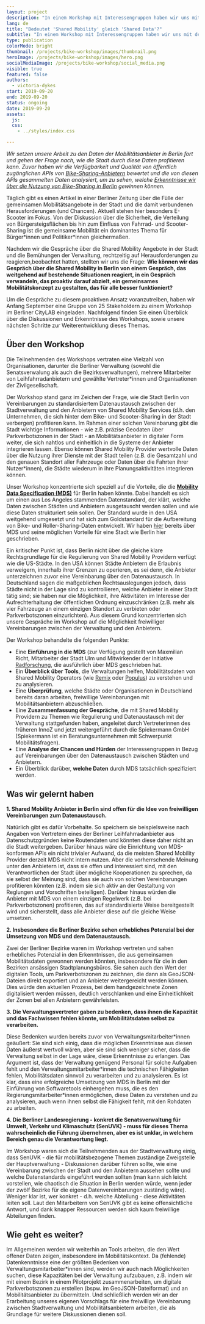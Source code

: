 ```yaml
---
layout: project
description: "In einem Workshop mit Interessengruppen haben wir uns mit dem Thema Datenaustauschvereinbarungen zwischen gemeinsamen Mobilitätsanbietern und der Stadt beschäftigt."
lang: de
title: "Bedeutet 'Shared Mobility' gleich 'Shared Data'?"
subtitle: "In einem Workshop mit Interessengruppen haben wir uns mit dem Thema Datenaustauschvereinbarungen zwischen gemeinsamen Mobilitätsanbietern und der Stadt beschäftigt."
type: publication
colorMode: bright
thumbnail: /projects/bike-workshop/images/thumbnail.png
heroImage: /projects/bike-workshop/images/hero.png
socialMediaImage: /projects/bike-workshop/social_media.png
visible: true
featured: false
authors:
  - victoria-dykes
start: 2019-09-20
end: 2019-09-20
status: ongoing
date: 2019-09-20
assets:
  js:
  css:
    - ../styles/index.css

---
```

*Wir setzen unsere Arbeit zu den Daten der Mobilitätsanbieter in Berlin fort und gehen der Frage nach, wie die Stadt durch diese Daten profitieren kann. Zuvor haben wir die Verfügbarkeit und Qualität von öffentlich zugänglichen APIs von [Bike-Sharing-Anbietern](https://lab.technologiestiftung-berlin.de/projects/bike-sharing/de/) bewertet und die von diesen APIs gesammelten Daten analysiert, um zu sehen, welche [Erkenntnisse wir über die Nutzung von Bike-Sharing in Berlin](https://lab.technologiestiftung-berlin.de/projects/bike-analysis/de/) gewinnen können.* 

Täglich gibt es einen Artikel in einer Berliner Zeitung über die Fülle der gemeinsamen Mobilitätsangebote in der Stadt und die damit verbundenen Herausforderungen (und Chancen). Aktuell stehen hier besonders E-Scooter im Fokus. Von der Diskussion über die Sicherheit, die Verteilung von Bürgersteigsflächen bis hin zum Einfluss von Fahrrad- und Scooter-Sharing ist die gemeinsame Mobilität ein dominantes Thema für Bürger\*innen und Politiker\*innen gleichermaßen.

Nachdem wir die Gespräche über die Shared Mobility Angebote in der Stadt und die Bemühungen der Verwaltung, rechtzeitig auf Herausforderungen zu reagieren,beobachtet hatten, stellten wir uns die Frage: **Wie können wir das Gespräch über die Shared Mobility in Berlin von einem Gespräch, das weitgehend auf bestehende Situationen reagiert, in ein Gespräch verwandeln, das proaktiv darauf abzielt, ein gemeinsames Mobilitätskonzept zu gestalten, das für alle besser funktioniert?**

Um die Gespräche zu diesem proaktiven Ansatz voranzutreiben, haben wir Anfang September eine Gruppe von 25 Stakeholdern zu einem Workshop im Berliner CityLAB eingeladen. Nachfolgend finden Sie einen Überblick über die Diskussionen und Erkenntnisse des Workshops, sowie unsere nächsten Schritte zur Weiterentwicklung dieses Themas.

## Über den Workshop

Die Teilnehmenden des Workshops vertraten eine Vielzahl von Organisationen, darunter die Berliner Verwaltung (sowohl die Senatsverwalung als auch die Bezirksverwaltungen), mehrere Mitarbeiter von Leihfahrradanbietern und gewählte Vertreter*innen und Organisationen der Zivilgesellschaft.

Der Workshop stand ganz im Zeichen der Frage, wie die Stadt Berlin von Vereinbarungen zu standardisiertem Datenaustausch zwischen der Stadtverwaltung und den Anbietern von Shared Mobility Services (d.h. den Unternehmen, die sich hinter dem Bike- und Scooter-Sharing in der Stadt verbergen) profitieren kann. Im Rahmen einer solchen Vereinbarung gibt die Stadt wichtige Informationen - wie z.B. präzise Geodaten über Parkverbotszonen in der Stadt - an Mobilitätsanbieter in digitaler Form weiter, die sich nahtlos und einheitlich in die Systeme der Anbieter integrieren lassen. Ebenso können Shared Mobility Provider wertvolle Daten über die Nutzung ihrer Dienste mit der Stadt teilen (z.B. die Gesamtzahl und den genauen Standort aller Fahrzeuge oder Daten über die Fahrten ihrer Nutzer*innen), die Städte wiederum in ihre Planungsaktivitäten integrieren können. 

Unser Workshop konzentrierte sich speziell auf die Vorteile, die die **<a href="https://github.com/CityOfLosAngeles/mobility-data-specification" target="blank">Mobility Data Specification (MDS)</a>** für Berlin haben könnte. Dabei handelt es sich um einen aus Los Angeles stammenden Datenstandard, der klärt, welche Daten zwischen Städten und Anbietern ausgetauscht werden sollen und wie diese Daten strukturiert sein sollen. Der Standard wurde in den USA weitgehend umgesetzt und hat sich zum Goldstandard für die Aufbereitung von Bike- und Roller-Sharing-Daten entwickelt. Wir haben <a href="https://lab.technologiestiftung-berlin.de/projects/bike-sharing/de/" target="blank">hier</a> bereits über MDS und seine möglichen Vorteile für eine Stadt wie Berlin hier geschrieben.

Ein kritischer Punkt ist, dass Berlin nicht über die gleiche klare Rechtsgrundlage für die Regulierung von Shared Mobility Providern verfügt wie die US-Städte. In den USA können Städte Anbietern die Erlaubnis verweigern, innerhalb ihrer Grenzen zu operieren, es sei denn, die Anbieter unterzeichnen zuvor eine Vereinbarung über den Datenaustausch. In Deutschland sagen die maßgeblichen Rechtsauslegungen jedoch, dass Städte nicht in der Lage sind zu kontrollieren, welche Anbieter in einer Stadt tätig sind; sie haben nur die Möglichkeit, ihre Aktivitäten im Interesse der Aufrechterhaltung der öffentlichen Ordnung einzuschränken (z.B. mehr als vier Fahrzeuge an einem einzigen Standort zu verbieten oder Parkverbotszonen einzurichten). Aus diesem Grund konzentrierten sich unsere Gespräche im Workshop auf die Möglichkeit freiwilliger Vereinbarungen zwischen der Verwaltung und den Anbietern.

Der Workshop behandelte die folgenden Punkte:
* Eine **Einführung in die MDS** (zur Verfügung gestellt von Maxmilian Richt, Mitarbeiter der Stadt Ulm und Mitwirkender der Initiative <a href="https://radforschung.org/" target="blank">Radforschung</a>, die ausführlich über MDS geschrieben hat.
* Ein **Überblick über Tools**, die Verwaltungen helfen, Mobilitätsdaten von Shared Mobility Operators (wie <a href="https://www.remix.com/" target="blank">Remix</a> oder <a href="https://www.populus.ai/" target="blank">Populus</a>) zu verstehen und zu analysieren.
* Eine **Überprüfung**, welche Städte oder Organisationen in Deutschland bereits daran arbeiten, freiwillige Vereinbarungen mit Mobilitätsanbietern abzuschließen.  
* Eine **Zusammenfassung der Gespräche**, die mit Shared Mobility Providern zu Themen wie Regulierung und Datenaustausch mit der Verwaltung stattgefunden haben, angeleitet durch Vertreterinnen des früheren InnoZ und jetzt weitergeführt durch die Spiekermann GmbH (Spiekermann ist ein Beratungsunternehmen mit Schwerpunkt Mobilitätsfragen).
* Eine **Analyse der Chancen und Hürden** der Interessengruppen in Bezug auf Vereinbarungen über den Datenaustausch zwischen Städten und Anbietern.
* Ein Überblick darüber, **welche Daten** durch MDS tatsächlich spezifiziert werden.

## Was wir gelernt haben

**1. Shared Mobility Anbieter in Berlin sind offen für die Idee von freiwilligen Vereinbarungen zum Datenaustausch.** 

Natürlich gibt es dafür Vorbehalte. So speichern sie beispielsweise nach Angaben von Vertretern eines der Berliner Leihfahrradanbieter aus Datenschutzgründen keine Routendaten und könnten diese daher nicht an die Stadt weitergeben. Darüber hinaus wäre die Einrichtung von MDS-konformen APIs ein nicht trivialer Aufwand, da die meisten Shared Mobility Provider derzeit MDS nicht intern nutzen. Aber die vorherrschende Meinung unter den Anbietern ist, dass sie offen und interessiert sind, mit den Verantwortlichen der Stadt über mögliche Kooperationen zu sprechen, da sie selbst der Meinung sind, dass sie auch von solchen Vereinbarungen profitieren könnten (z.B. indem sie sich aktiv an der Gestaltung von Reglungen und Vorschriften beteiligen). Darüber hinaus würden die Anbieter mit MDS von einem einzigen Regelwerk (z.B. bei Parkverbotszonen) profitieren, das auf standardisierte Weise bereitgestellt wird und sicherstellt, dass alle Anbieter diese auf die gleiche Weise umsetzen. 

**2.	Insbesondere die Berliner Bezirke sehen erhebliches Potenzial bei der Umsetzung von MDS und dem Datenaustausch.**

Zwei der Berliner Bezirke waren im Workshop vertreten und sahen erhebliches Potenzial in den Erkenntnissen, die aus gemeinsamen Mobilitätsdaten gewonnen werden könnten, insbesondere für die in den Bezirken ansässigen Stadtplanungsbüros. Sie sahen auch den Wert der digitalen Tools, um Parkverbotszonen zu zeichnen, die dann als GeoJSON-Dateien direkt exportiert und an Anbieter weitergereicht werden können. Dies würde den aktuellen Prozess, bei dem handgezeichnete Zonen digitalisiert werden müssen, deutlich verschlanken und eine Einheitlichkeit der Zonen bei allen Anbietern gewährleisten.

**3.	Die Verwaltungsvertreter gaben zu bedenken, dass ihnen die Kapazität und das Fachwissen fehlen könnte, um Mobilitätsdaten selbst zu verarbeiten.**

Diese Bedenken wurden bereits zuvor von Verwaltungsmitarbeiter\*innen geäußert: Sie sind sich einig, dass die möglichen Erkenntnisse aus diesen Daten äußerst wertvoll wären, aber sie sind sich weniger sicher, dass die Verwaltung selbst in der Lage wäre, diese Erkenntnisse zu erlangen. Das Argument ist, dass der Verwaltung genügend Personal für solche Aufgaben fehlt und den Verwaltungsmitarbeiter\*innen die technischen Fähigkeiten fehlen, Mobilitätsdaten sinnvoll zu verarbeiten und zu analysieren. Es ist klar, dass eine erfolgreiche Umsetzung von MDS in Berlin mit der Einführung von Softwaretools einhergehen muss, die es den Regierungsmitarbeiter\*innen ermöglichen, diese Daten zu verstehen und zu analysieren, auch wenn ihnen selbst die Fähigkeit fehlt, mit den Rohdaten zu arbeiten. 

**4.	Die Berliner Landesregierung - konkret die Senatsverwaltung für Umwelt, Verkehr und Klimaschutz (SenUVK) - muss für dieses Thema wahrscheinlich die Führung übernehmen, aber es ist unklar, in welchem Bereich genau die Verantwortung liegt.**

Im Workshop waren sich die Teilnehmenden aus der Stadtverwaltung einig, dass SenUVK - die für mobilitätsbezogene Themen zuständige Zweigstelle der Hauptverwaltung - Diskussionen darüber führen sollte, wie eine Vereinbarung zwischen der Stadt und den Anbietern aussehen sollte und welche Datenstandards eingeführt werden sollten (man kann sich leicht vorstellen, wie chaotisch die Situation in Berlin werden würde, wenn jeder der zwölf Bezirke für die eigene Datenvereinbarungen zuständig wäre). Weniger klar ist, wer konkret - d.h. welche Abteilung - diese Aktivitäten leiten soll. Laut den Mitarbeitern von SenUVK gibt es keine offensichtliche Antwort, und dank knapper Ressourcen werden sich kaum freiwillige Abteilungen finden. 

## Wie geht es weiter?

Im Allgemeinen werden wir weiterhin an Tools arbeiten, die den Wert offener Daten zeigen, insbesondere im Mobilitätskontext. Da (fehlende) Datenkenntnisse eine der größten Bedenken von Verwaltungsmitarbeiter\*innen sind, werden wir auch nach Möglichkeiten suchen, diese Kapazitäten bei der Verwaltung aufzubauen, z.B. indem wir mit einem Bezirk in einem Pilotprojekt zusammenarbeiten, um digitale Parkverbotszonen zu erstellen (bspw. im GeoJSON-Dateiformat) und an Mobilitätsanbieter zu übermitteln. Und schließlich werden wir an der Erarbeitung unseres eigenen Vorschlags für eine freiwillige Vereinbarung zwischen Stadtverwaltung und Mobilitätsanbietern arbeiten, die als Grundlage für weitere Diskussionen dienen soll. 